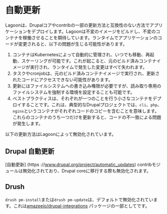 # 自動更新

Lagoonは、Drupalコアやcontribの一部の更新方法と互換性のない方法でアプリケーションをデプロイします。Lagoonは不変のイメージをビルドし、不変のコンテナを稼働させることを期待しています。ランタイムでアプリケーションのコードが変更されると、以下の問題が生じる可能性があります。

1. コンテナはKubernetesによって自動的に管理され、いつでも移動、再起動、スケーリングが可能です。これが起こると、元のビルド済みコンテナイメージが実行され、ランタイムで発生した変更はすべて失われます。
2. タスクやcronjobは、元のビルド済みコンテナイメージで実行され、更新されたコードにアクセスできない可能性があります。
3. 更新にはファイルシステムへの書き込み権限が必要ですが、読み取り専用のファイルシステムを強制する環境を設定することも可能です。
4. ベストプラクティスは、それぞれが一つのことを行う小さなコンテナをデプロイすることです。これは、典型的なDrupalプロジェクトでは、`cli`、`php`、`nginx`というコンテナがそれぞれコードのコピーを含むことを意味します。これらのコンテナのうち一つだけを更新すると、コードの不一致による問題が発生します。

以下の更新方法はLagoonによって無効化されています。

## Drupal 自動更新

[自動更新] (https ://www.drupal.org/project/automatic_updates)
contribモジュールは無効化されており、Drupal coreに移行する際も無効化されます。

## Drush

`drush pm-install`または`drush pm-update`は、デフォルトで無効化されています。これは[amazeeio/drupal-integrations](https://github.com/amazeeio/drupal-integrations)
パッケージの一部としてです。